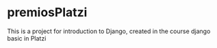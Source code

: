 # premiosPlatzi

This is a project for introduction to Django, created in the course django basic in Platzi
